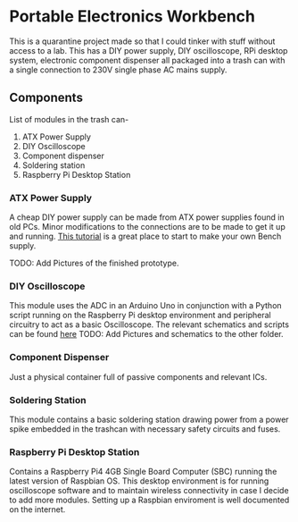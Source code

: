 # Portable Electronics Workbench
This is a quarantine project made so that I could tinker with stuff without access to a lab. This has a DIY
power supply, DIY oscilloscope, RPi desktop system, electronic component dispenser all packaged into a trash can with a single connection
to 230V single phase AC mains supply.

## Components
List of modules in the trash can- 
1. ATX Power Supply 
2. DIY Oscilloscope 
3. Component dispenser 
4. Soldering station 
5. Raspberry Pi Desktop Station

### ATX Power Supply
A cheap DIY power supply can be made from ATX power supplies found in old PCs. Minor modifications to the connections are to be made to get
it up and running. [This tutorial](https://www.electronics-tutorials.ws/blog/convert-atx-psu-to-bench-supply.html) is a great place to start
to make your own Bench supply.

TODO: Add Pictures of the finished prototype.

### DIY Oscilloscope
This module uses the ADC in an Arduino Uno in conjunction with a Python script running on the Raspberry Pi desktop environment and peripheral
circuitry to act as a basic Oscilloscope. The relevant schematics and scripts can be found [here](https://github.com/krishna-swaroop/Random_Projects/tree/master/RPi/DIY%20Oscilloscope)
TODO: Add Pictures and schematics to the other folder.


### Component Dispenser
Just a physical container full of passive components and relevant ICs.

### Soldering Station
This module contains a basic soldering station drawing power from a power spike embedded in the trashcan with necessary safety circuits and fuses.

### Raspberry Pi Desktop Station
Contains a Raspberry Pi4 4GB Single Board Computer (SBC) running the latest version of Raspbian OS. This desktop environment is for running
oscilloscope software and to maintain wireless connectivity in case I decide to add more modules. Setting up a Raspbian enviroment is 
well documented on the internet.


